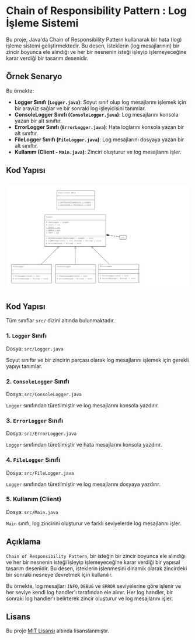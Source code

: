 # Chain of Responsibility Pattern : Log İşleme Sistemi

Bu proje, Java'da Chain of Responsibility Pattern kullanarak bir hata (log) işleme sistemi geliştirmektedir. Bu desen, isteklerin (log mesajlarının) bir zincir boyunca ele alındığı ve her bir nesnenin isteği işleyip işlemeyeceğine karar verdiği bir tasarım desenidir.

## Örnek Senaryo

Bu örnekte:

- **Logger Sınıfı (`Logger.java`)**: Soyut sınıf olup log mesajlarını işlemek için bir arayüz sağlar ve bir sonraki log işleyicisini tanımlar.
- **ConsoleLogger Sınıfı (`ConsoleLogger.java`)**: Log mesajlarını konsola yazan bir alt sınıftır.
- **ErrorLogger Sınıfı (`ErrorLogger.java`)**: Hata loglarını konsola yazan bir alt sınıftır.
- **FileLogger Sınıfı (`FileLogger.java`)**: Log mesajlarını dosyaya yazan bir alt sınıftır.
- **Kullanım (Client - `Main.java`)**: Zinciri oluşturur ve log mesajlarını işler.

## Kod Yapısı
![ChainOfResponsibility](ChainOfResponsibilityPattern.png)
---
## Kod Yapısı

Tüm sınıflar `src/` dizini altında bulunmaktadır.

### 1. `Logger` Sınıfı

Dosya: `src/Logger.java`

Soyut sınıftır ve bir zincirin parçası olarak log mesajlarını işlemek için gerekli yapıyı tanımlar.

### 2. `ConsoleLogger` Sınıfı

Dosya: `src/ConsoleLogger.java`

`Logger` sınıfından türetilmiştir ve log mesajlarını konsola yazdırır.

### 3. `ErrorLogger` Sınıfı

Dosya: `src/ErrorLogger.java`

`Logger` sınıfından türetilmiştir ve hata mesajlarını konsola yazdırır.

### 4. `FileLogger` Sınıfı

Dosya: `src/FileLogger.java`

`Logger` sınıfından türetilmiştir ve log mesajlarını dosyaya yazdırır.

### 5. Kullanım (Client)

Dosya: `src/Main.java`

`Main` sınıfı, log zincirini oluşturur ve farklı seviyelerde log mesajlarını işler.

## Açıklama

`Chain of Responsibility Pattern`, bir isteğin bir zincir boyunca ele alındığı ve her bir nesnenin isteği işleyip işlemeyeceğine karar verdiği bir yapısal tasarım desenidir. Bu desen, isteklerin işlenmesini dinamik olarak zincirdeki bir sonraki nesneye devretmek için kullanılır.

Bu örnekte, log mesajları `INFO`, `DEBUG` ve `ERROR` seviyelerine göre işlenir ve her seviye kendi log handler'ı tarafından ele alınır. Her log handler, bir sonraki log handler'ı belirterek zincir oluşturur ve log mesajlarını işler.

## Lisans

Bu proje [MIT Lisansı](LICENSE) altında lisanslanmıştır.

